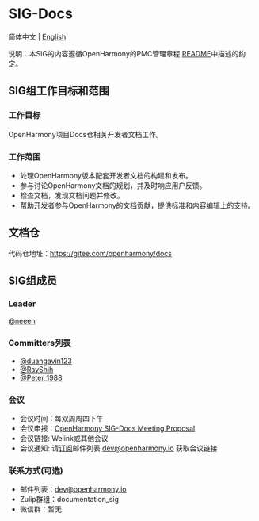 # SIG-Docs
简体中文 | [English](./sig_template.md)

说明：本SIG的内容遵循OpenHarmony的PMC管理章程 [README](/zh/pmc.md)中描述的约定。

## SIG组工作目标和范围

### 工作目标
 OpenHarmony项目Docs仓相关开发者文档工作。

### 工作范围
- 处理OpenHarmony版本配套开发者文档的构建和发布。
- 参与讨论OpenHarmony文档的规划，并及时响应用户反馈。
- 检查文档，发现文档问题并修改。
- 帮助开发者参与OpenHarmony的文档贡献，提供标准和内容编辑上的支持。

## 文档仓
代码仓地址：https://gitee.com/openharmony/docs
## SIG组成员

### Leader
[@neeen](https://gitee.com/neeen)

### Committers列表
- [@duangavin123](https://gitee.com/duangavin123)
- [@RayShih](https://gitee.com/RayShih)
- [@Peter_1988](https://gitee.com/Peter_1988)


### 会议
 - 会议时间：每双周周四下午
 - 会议申报：[OpenHarmony SIG-Docs Meeting Proposal]( https://etherpad.openharmony.cn/p/sig-docs)
 - 会议链接: Welink或其他会议
 - 会议通知: 请[订阅](https://lists.openatom.io/postorius/lists/dev.openharmony.io)邮件列表 dev@openharmony.io 获取会议链接


### 联系方式(可选)

- 邮件列表：dev@openharmony.io
- Zulip群组：documentation_sig
- 微信群：暂无
